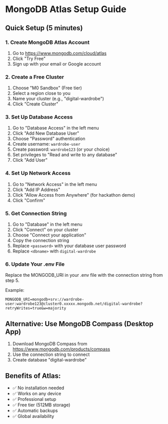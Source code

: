 # MongoDB Atlas Setup Guide

## Quick Setup (5 minutes)

### 1. Create MongoDB Atlas Account
1. Go to https://www.mongodb.com/cloud/atlas
2. Click "Try Free" 
3. Sign up with your email or Google account

### 2. Create a Free Cluster
1. Choose "M0 Sandbox" (Free tier)
2. Select a region close to you
3. Name your cluster (e.g., "digital-wardrobe")
4. Click "Create Cluster"

### 3. Set Up Database Access
1. Go to "Database Access" in the left menu
2. Click "Add New Database User"
3. Choose "Password" authentication
4. Create username: `wardrobe-user`
5. Create password: `wardrobe123` (or your choice)
6. Set privileges to "Read and write to any database"
7. Click "Add User"

### 4. Set Up Network Access
1. Go to "Network Access" in the left menu
2. Click "Add IP Address"
3. Click "Allow Access from Anywhere" (for hackathon demo)
4. Click "Confirm"

### 5. Get Connection String
1. Go to "Database" in the left menu
2. Click "Connect" on your cluster
3. Choose "Connect your application"
4. Copy the connection string
5. Replace `<password>` with your database user password
6. Replace `<dbname>` with `digital-wardrobe`

### 6. Update Your .env File
Replace the MONGODB_URI in your .env file with the connection string from step 5.

Example:
```
MONGODB_URI=mongodb+srv://wardrobe-user:wardrobe123@cluster0.xxxxx.mongodb.net/digital-wardrobe?retryWrites=true&w=majority
```

## Alternative: Use MongoDB Compass (Desktop App)
1. Download MongoDB Compass from https://www.mongodb.com/products/compass
2. Use the connection string to connect
3. Create database "digital-wardrobe"

## Benefits of Atlas:
- ✅ No installation needed
- ✅ Works on any device
- ✅ Professional setup
- ✅ Free tier (512MB storage)
- ✅ Automatic backups
- ✅ Global availability
